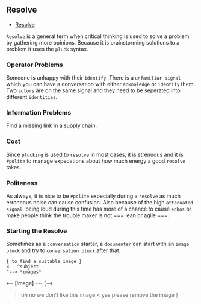 ## Resolve
* [Resolve](./RESOLVE.md)

`Resolve` is a general term when critical thinking is used to solve a problem by gathering more opinions.  Because it is brainstorming solutions to a problem it uses the `pluck` syntax.

### Operator Problems
Someone is unhappy with their `identify`.
There is a `unfamiliar signal` which you can have a conversation with either `acknoledge` or `identify` them.
Two `actors` are on the same signal and they need to be seperated into different `identities`.

### Information Problems
Find a missing link in a supply chain.

### Cost
Since `plucking` is used to `resolve` in most cases, it is strenuous and it is `#polite` to manage expecations about how much energy a good `resolve` takes.

### Politeness
As always, it is nice to be `#polite` expecially during a `resolve` as much erroneous noise can cause confusion.  Also because of the high `attenuated signal`, being loud during this time has more of a chance to cause `echos` or make people think the trouble maker is not === lean or agile ===.

### Starting the Resolve
Sometimes as a `conversation` starter, a `documenter` can start with an `image pluck` and try to `conversation pluck` after that.

```
{ to find a suitable image }
<-- ^subject ---
^--> *images*
```
<-- [image] ---
[-->
> oh no we don't like this image
< yes please remove the image
]
```
```
